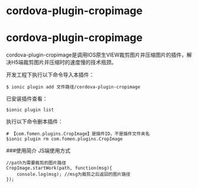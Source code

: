 # cordova-plugin-cropimage
# cordova-plugin-cropimage

cordova-plugin-cropimage是调用IOS原生VIEW裁剪图片并压缩图片的插件，解决H5端裁剪图片并压缩时的速度慢的技术瓶颈。

开发工程下执行以下命令导入本插件：

    $ ionic plugin add 文件路径/cordova-plugin-cropimage

已安装插件查看：

    $ionic plugin list


执行以下命令删本插件：

    # 【com.fomen.plugins.CropImage】是插件ID，不是插件文件夹名
    $ionic plugin rm com.fomen.plugins.CropImage


###使用简介
JS端使用方式
```
//path为需要裁剪的图片路径
CropImage.startWork(path, function(msg){
    console.log(msg); //msg为裁剪之后返回的图片路径
});
```

